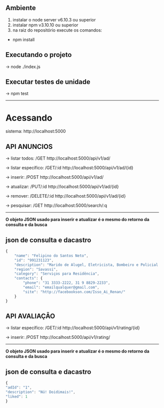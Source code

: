 ## Ambiente
1. instalar o node server v6.10.3 ou superior
2. instalar npm v3.10.10 ou superior
3. na raiz do repositório execute os comandos:
* npm install

## Executando o projeto
-> node ./index.js

## Executar testes de unidade
-> npm test

***

# Acessando
sistema: http://localhost:5000

## API ANUNCIOS
-> listar todos: /GET
http://localhost:5000/api/v1/ad/

-> listar específico: /GET/:id
http://localhost:5000/api/v1/ad/{id}

-> inserir: /POST
http://localhost:5000/api/v1/ad/

-> atualizar: /PUT/:id
http://localhost:5000/api/v1/ad/{id}

-> remover: /DELETE/:id
http://localhost:5000/api/v1/ad/{id}

-> pesquisar: /GET
http://localhost:5000/search/:q

***

**O objeto JSON usado para inserir e atualizar é o mesmo do retorno da consulta e da busca**

## json de consulta e dacastro

```javascript
{
	"name": "Felipino do Santos Neto",
	"id": "991231123",
	"description": "Marido de Alugel, Eletricista, Bombeiro e Policial Militar",
	"region": "Savassi",
	"category": "Serviços para Residência",
	"contacts": {
		"phone": "31 3333-2222, 31 9 8829-2233",
		"email": "emailqualquer@gmail.com",
		"site": "http://facebookson.com/Isso_Ai_Renan/"
	}
}
```
## API AVALIAÇÂO
-> listar específico: /GET/:id
http://localhost:5000/api/v1/rating/{id}

-> inserir: /POST
http://localhost:5000/api/v1/rating/

***

**O objeto JSON usado para inserir e atualizar é o mesmo do retorno da consulta e da busca**

## json de consulta e dacastro

```javascript
{
"adId": "1",
"description": "Nú! Doidimais!",
"liked": 1
}
```